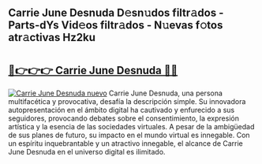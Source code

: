 ## Carrie June Desnuda D𝚎sn𝚞dos filtr𝚊dos - Parts-dYs Vid𝚎os filtr𝚊dos - N𝚞evas f𝚘tos atr𝚊ctivas Hz2ku

# <h2><a href="http://mb8mc7.tromn.icu/?c=Carrie+June+Desnuda">🔗👉👉👉 Carrie June Desnuda 🔗🔗</a></h2>

[![Carrie June Desnuda nuevo](https://i.imgur.com/pEAQMta.gif)](http://mb8mc7.tromn.icu/?c=Carrie+June+Desnuda)
Carrie June Desnuda, una persona multifacética y provocativa, desafía la descripción simple. Su innovadora autopresentación en el ámbito digital ha cautivado y enfurecido a sus seguidores, provocando debates sobre el consentimiento, la expresión artística y la esencia de las sociedades virtuales. A pesar de la ambigüedad de sus planes de futuro, su impacto en el mundo virtual es innegable. Con un espíritu inquebrantable y un atractivo innegable, el alcance de Carrie June Desnuda en el universo digital es ilimitado.

